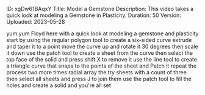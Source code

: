 ID: xgDw61BAqxY
Title: Model a Gemstone
Description: This video takes a quick look at modeling a Gemstone in Plasticity.
Duration: 50
Version: 
Uploaded: 2023-05-28

yum yum
Floyd here with a quick look at modeling
a gemstone and plasticity start by using
the regular polygon tool to create a
six-sided curve extrude and taper it to
a point move the curve up and rotate it
30 degrees then scale it down use the
patch tool to create a sheet from the
curve then select the top face of the
solid and press shift X to remove it use
the line tool to create a triangle curve
that snaps to the points of the sheet
and Patch it
repeat the process two more times
radial array the try sheets with a count
of three then select all sheets and
press J to join them use the patch tool
to fill the holes and create a solid
and you're all set

